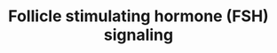 ---
annotations:
- id: CL:0000501
  parent: animal cell
  type: Cell Type Ontology
  value: granulosa cell
- id: PW:0001071
  parent: signaling pathway
  type: Pathway Ontology
  value: follicle-stimulating hormone signaling pathway
- id: CL:0000437
  parent: native cell
  type: Cell Type Ontology
  value: gonadtroph
authors:
- Khanspers
- AlexanderPico
- Jyoti
- NetPath
- Christine Chichester
- MaintBot
- MirellaKalafati
- DeSl
- Egonw
- Eweitz
- Marvin M2
citedin: ''
communities: []
description: 'The Follicle Stimulating Hormone (FSH) is an anterior pituitary gonadotropin
  belonging to the family of glycoprotein hormones that includes thyroid stimulating
  hormone (TSH), Leutinizing Hormone (LH) and Chorionic Gonadotropin. FSH controls
  the growth and maturation of follicles in the females and spermatogenesis in males.
  FSH is a heterodimer and shares a common alpha sub-unit with the other glycoprotein
  hormones in its family and has a specific beta subunit that confers receptor specificity
  and biological activity to the hormone. FSH acts through the FSH receptor (FSHR),
  a G protein coupled receptor  that is expressed exclusively on the granulosa cells
  of ovaries and Sertoli cells of the testis  in humans. FSH signaling involves activation
  of adenylyl cyclase activity and the increased production of cAMP. This activates
  the cAMP dependent protein kinases such as PKA, PKB and PKC that, in turn, lead
  to the phosphorylation of specific transcription factors such as cAMP response element
  binding protein (CREB) and Forkhead box protein O1 (FOXO1). In addition to activation
  of PI3K/Akt module, PKA also induces p38 mapk which, in turn, controls other kinase
  cascades. Activated Akt also induces the mTOR axis that stimulates mRNA translation
  by phosphorylating p70 S6 kinase and, consequently, the 40 S ribosomal protein S6
  that results in the activation of eukaryotic initiation factor (eIF) 4E. It also
  indirectly aids in the activation of extracellular signal-regulated protein kinases
  (ERKs). FSH induces important genes required for steroidogenesis as well as growth
  and maturation of germ cells. The important target genes include aromatase (CYP19A1),
  the lutenizing hormone receptor (LHR) and the vascular endothelial growth factor
  (VEGF).  Please access this pathway at [http://www.netpath.org/netslim/fsh_pathway.html
  NetSlim] database. If you use this pathway, please cite following paper: Telikicherla,
  D., Ambekar, A., Palapetta, S. M., Dwivedi, S. B., Raju, R., Sharma, J., Prasad,
  T. S. K., Ramachandra, Y. L., Mohan, S. S., Maharudraiah, J., Mukherjee, S. and
  Pandey, A. (2011). A comprehensive curated resource for Follicle Stimulating Hormone
  signaling. BMC Research Notes. 4, 408.'
last-edited: 2024-08-13
ndex: c22f3a2e-8b63-11eb-9e72-0ac135e8bacf
organisms:
- Homo sapiens
redirect_from:
- /index.php/Pathway:WP2035
- /instance/WP2035
- /instance/WP2035_r135249
revision: r135249
schema-jsonld:
- '@context': https://schema.org/
  '@id': https://wikipathways.github.io/pathways/WP2035.html
  '@type': Dataset
  creator:
    '@type': Organization
    name: WikiPathways
  description: 'The Follicle Stimulating Hormone (FSH) is an anterior pituitary gonadotropin
    belonging to the family of glycoprotein hormones that includes thyroid stimulating
    hormone (TSH), Leutinizing Hormone (LH) and Chorionic Gonadotropin. FSH controls
    the growth and maturation of follicles in the females and spermatogenesis in males.
    FSH is a heterodimer and shares a common alpha sub-unit with the other glycoprotein
    hormones in its family and has a specific beta subunit that confers receptor specificity
    and biological activity to the hormone. FSH acts through the FSH receptor (FSHR),
    a G protein coupled receptor  that is expressed exclusively on the granulosa cells
    of ovaries and Sertoli cells of the testis  in humans. FSH signaling involves
    activation of adenylyl cyclase activity and the increased production of cAMP.
    This activates the cAMP dependent protein kinases such as PKA, PKB and PKC that,
    in turn, lead to the phosphorylation of specific transcription factors such as
    cAMP response element binding protein (CREB) and Forkhead box protein O1 (FOXO1).
    In addition to activation of PI3K/Akt module, PKA also induces p38 mapk which,
    in turn, controls other kinase cascades. Activated Akt also induces the mTOR axis
    that stimulates mRNA translation by phosphorylating p70 S6 kinase and, consequently,
    the 40 S ribosomal protein S6 that results in the activation of eukaryotic initiation
    factor (eIF) 4E. It also indirectly aids in the activation of extracellular signal-regulated
    protein kinases (ERKs). FSH induces important genes required for steroidogenesis
    as well as growth and maturation of germ cells. The important target genes include
    aromatase (CYP19A1), the lutenizing hormone receptor (LHR) and the vascular endothelial
    growth factor (VEGF).  Please access this pathway at [http://www.netpath.org/netslim/fsh_pathway.html
    NetSlim] database. If you use this pathway, please cite following paper: Telikicherla,
    D., Ambekar, A., Palapetta, S. M., Dwivedi, S. B., Raju, R., Sharma, J., Prasad,
    T. S. K., Ramachandra, Y. L., Mohan, S. S., Maharudraiah, J., Mukherjee, S. and
    Pandey, A. (2011). A comprehensive curated resource for Follicle Stimulating Hormone
    signaling. BMC Research Notes. 4, 408.'
  keywords:
  - AKT1
  - APPL1
  - CGA
  - CREB1
  - EIF4EBP1
  - FOXO1
  - FSHB
  - FSHR
  - GRK6
  - HIST3H3
  - MAPK1
  - MAPK14
  - MAPK3
  - MTOR
  - PRKACA
  - PRKCA
  - RAF1
  - RHEB
  - RPS6
  - RPS6KB1
  - RPS6KB2
  - SGK1
  - SRC
  - TSC2
  license: CC0
  name: Follicle stimulating hormone (FSH) signaling
seo: CreativeWork
title: Follicle stimulating hormone (FSH) signaling
wpid: WP2035
---